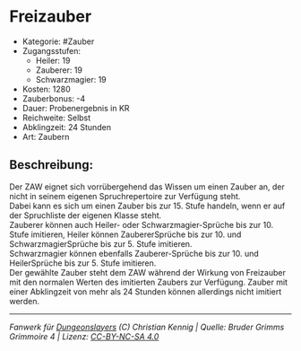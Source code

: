 # Freizauber  
- Kategorie: #Zauber  
- Zugangsstufen:  
  - Heiler: 19  
  - Zauberer: 19  
  - Schwarzmagier: 19  
- Kosten: 1280  
- Zauberbonus: -4  
- Dauer: Probenergebnis in KR  
- Reichweite: Selbst  
- Abklingzeit: 24 Stunden  
- Art: Zaubern     

## Beschreibung:
Der ZAW eignet sich vorrübergehend das Wissen um einen Zauber an, der nicht in seinem eigenen Spruchrepertoire zur Verfügung steht.<br>Dabei kann es sich um einen Zauber bis zur 15. Stufe handeln, wenn er auf der Spruchliste der eigenen Klasse steht.<br>Zauberer können auch Heiler- oder Schwarzmagier-Sprüche bis zur 10. Stufe imitieren, Heiler können ZaubererSprüche bis zur 10. und SchwarzmagierSprüche bis zur 5. Stufe imitieren.<br>Schwarzmagier können ebenfalls Zauberer-Sprüche bis zur 10. und HeilerSprüche bis zur 5. Stufe imitieren.<br>Der gewählte Zauber steht dem ZAW während der Wirkung von Freizauber mit den normalen Werten des imitierten Zaubers zur Verfügung. Zauber mit einer Abklingzeit von mehr als 24 Stunden können allerdings nicht imitiert werden.


___
*Fanwerk für [Dungeonslayers](https://www.dungeonslayers.net/) (C) Christian Kennig | Quelle: Bruder Grimms Grimmoire 4 | Lizenz: [CC-BY-NC-SA 4.0](https://creativecommons.org/licenses/by-nc-sa/4.0/deed.de)*